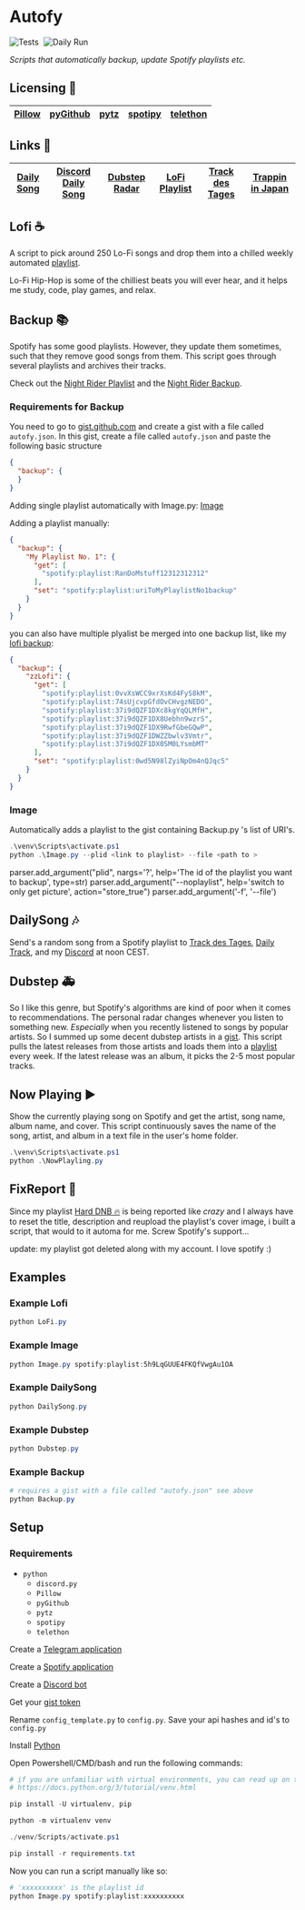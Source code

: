 # Autofy

<img src="https://github.com/raiden-e/autofy/workflows/Tests/badge.svg" alt="Tests"/> <img src="https://github.com/raiden-e/autofy/actions/workflows/DailyRun.yml/badge.svg" alt="Daily Run" style="padding-left: 5px" />

_Scripts that automatically backup, update Spotify playlists etc._

## Licensing 🔑

| [Pillow][1] | [pyGithub][2] | [pytz][3] | [spotipy][4] | [telethon][5] |
| ----------- | ------------- | --------- | ------------ | ------------- |

[1]: https://github.com/python-pillow/Pillow/blob/master/LICENSE
[2]: https://github.com/PyGithub/PyGithub/blob/master/COPYING
[3]: https://github.com/stub42/pytz/blob/master/LICENSE.txt
[4]: https://github.com/plamere/spotipy/blob/master/LICENSE.md
[5]: https://github.com/LonamiWebs/Telethon/blob/master/LICENSE

## Links 📎

| [Daily Song][6] | [Discord Daily Song][7] | [Dubstep Radar][8] | [LoFi Playlist][9] | [Track des Tages][10] | [Trappin in Japan][11] |
| --------------- | ----------------------- | ------------------ | ------------------ | --------------------- | ---------------------- |

[6]: http://t.me/Daily_Track
[7]: https://discord.gg/wDaVDtx
[8]: https://open.spotify.com/playlist/7lKB7kFwjFjFz2fEGZm82X
[9]: https://open.spotify.com/playlist/6BjUHlMg8Qkb6VktjzBdac
[10]: http://t.me/TrackDesTages
[11]: https://open.spotify.com/playlist/0DBoAeAcD19yxfm3VkG3K9

## Lofi ☕

A script to pick around 250 Lo-Fi songs and drop them into a chilled weekly automated [playlist][9].

Lo-Fi Hip-Hop is some of the chilliest beats you will ever hear, and it helps me study, code, play games, and relax.

## Backup 📚

Spotify has some good playlists. However, they update them sometimes, such that they remove good songs from them.
This script goes through several playlists and archives their tracks.

Check out the [Night Rider Playlist](https://open.spotify.com/playlist/37i9dQZF1DX6GJXiuZRisr) and the [Night Rider Backup](https://open.spotify.com/playlist/01aaWE3KEYkUEG6cPNc9Dg).

### Requirements for Backup

You need to go to [gist.github.com](https://gist.github.com) and create a gist with a file called `autofy.json`. In this gist, create a file called `autofy.json` and paste the following basic structure

```json
{
  "backup": {
  }
}
```

Adding single playlist automatically with Image.py: [Image](#image)



Adding a playlist manually:

```json
{
  "backup": {
    "My Playlist No. 1": {
      "get": [
        "spotify:playlist:RanDoMstuff12312312312"
      ],
      "set": "spotify:playlist:uriToMyPlaylistNo1backup"
    }
  }
}
```

you can also have multiple plyalist be merged into one backup list, like my [lofi backup](https://open.spotify.com/playlist/0wd5N98lZyiNpOm4nQJqc5):

```json
{
  "backup": {
    "zzLofi": {
      "get": [
        "spotify:playlist:0vvXsWCC9xrXsKd4FyS8kM",
        "spotify:playlist:74sUjcvpGfdOvCHvgzNEDO",
        "spotify:playlist:37i9dQZF1DXc8kgYqQLMfH",
        "spotify:playlist:37i9dQZF1DX8Uebhn9wzrS",
        "spotify:playlist:37i9dQZF1DX9RwfGbeGQwP",
        "spotify:playlist:37i9dQZF1DWZZbwlv3Vmtr",
        "spotify:playlist:37i9dQZF1DX0SM0LYsmbMT"
      ],
      "set": "spotify:playlist:0wd5N98lZyiNpOm4nQJqc5"
    }
  }
}
```

### Image

Automatically adds a playlist to the gist containing Backup.py 's list of URI's.

```powershell
.\venv\Scripts\activate.ps1
python .\Image.py --plid <link to playlist> --file <path to >
```
parser.add_argument("plid", nargs='?', help='The id of the playlist you want to backup', type=str)
parser.add_argument("--noplaylist", help='switch to only get picture', action="store_true")
parser.add_argument('-f', '--file')
## DailySong 🎶

Send's a random song from a Spotify playlist to
[Track des Tages](t.me/TrackDesTages),
[Daily Track](t.me/Daily_Track),
and my
[Discord](https://discord.gg/wDaVDtx)
at noon CEST.

## Dubstep 🚑

So I like this genre, but Spotify's algorithms are kind of poor when it comes to recommendations.
The personal radar changes whenever you listen to something new. _Especially_ when you recently listened to songs by popular artists.
So I summed up some decent dubstep artists in a [gist](https://gist.github.com).
This script pulls the latest releases from those artists and loads them into a [playlist](https://open.spotify.com/playlist/6XnpwiV7hkEUMh4UsMapm2) every week.
If the latest release was an album, it picks the 2-5 most popular tracks.

## Now Playing ▶

Show the currently playing song on Spotify and get the artist, song name, album name, and cover.
This script continuously  saves the name of the song, artist, and album in a text file in the user's home folder.

```powershell
.\venv\Scripts\activate.ps1
python .\NowPlayling.py
```

## FixReport 🔧

Since my playlist [Hard DNB 🔥](https://open.spotify.com/playlist/57VYcWAMIc97Ig41vPpev6) is being reported like _crazy_ and I always have to reset the title, description and reupload the playlist's cover image, i built a script, that would to it automa for me. Screw Spotify's support...

update: my playlist got deleted along with my account. I love spotify :)

## Examples

### Example Lofi

```powershell
python LoFi.py
```

### Example Image

```powershell
python Image.py spotify:playlist:5h9LqGUUE4FKQfVwgAu1OA
```

### Example DailySong

```powershell
python DailySong.py
```

### Example Dubstep

```powershell
python Dubstep.py
```

### Example Backup

```powershell
# requires a gist with a file called "autofy.json" see above
python Backup.py
```

## Setup

### Requirements

- `python`
  - `discord.py`
  - `Pillow`
  - `pyGithub`
  - `pytz`
  - `spotipy`
  - `telethon`

Create a [Telegram application](https://my.telegram.org/)

Create a [Spotify application](https://developer.spotify.com/dashboard/)

Create a [Discord bot](https://discord.com/developers)

Get your [gist token](https://github.com/settings/tokens/new)

Rename `config_template.py` to `config.py`.
Save your api hashes and id's to `config.py`

Install [Python](https://www.python.org/downloads)

Open Powershell/CMD/bash and run the following commands:

```powershell
# if you are unfamiliar with virtual environments, you can read up on them here:
# https://docs.python.org/3/tutorial/venv.html

pip install -U virtualenv, pip

python -m virtualenv venv

./venv/Scripts/activate.ps1

pip install -r requirements.txt
```

Now you can run a script manually like so:

```powershell
# 'xxxxxxxxxx' is the playlist id
python Image.py spotify:playlist:xxxxxxxxxx
```
